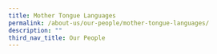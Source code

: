 ```yaml
---
title: Mother Tongue Languages
permalink: /about-us/our-people/mother-tongue-languages/
description: ""
third_nav_title: Our People
---
```

